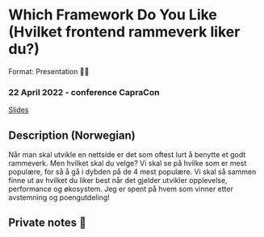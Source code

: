 # Which Framework Do You Like (Hvilket frontend rammeverk liker du?)
Format: Presentation 👨‍🏫

### 22 April 2022 - conference CapraCon
[Slides](https://gaute-talks.netlify.app/which-framework-do-you-like/index.html)  

## Description (Norwegian)
Når man skal utvikle en nettside er det som oftest lurt å benytte et godt rammeverk. Men hvilket skal du velge? Vi skal se på hvilke som er mest populære, for så å gå i dybden på de 4 mest populære. Vi skal så sammen finne ut av hvilket du liker best når det gjelder utvikler opplevelse, performance og økosystem. Jeg er spent på hvem som vinner etter avstemning og poengutdeling!

## Private notes 🤫
